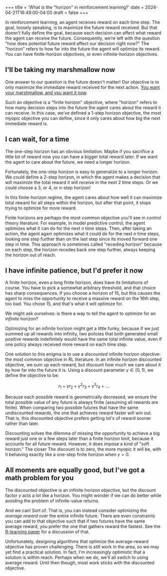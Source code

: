 +++
title = 'What is the "horizon" in reinforcement learning?'
date = 2024-04-21T16:49:00-04:00
draft = false
+++

In reinforcement learning, an agent receives reward on each time step. The goal, loosely speaking, is to maximize the future reward received. But that doesn’t fully define the goal, because each decision can affect what reward the agent can receive the future. Consequently, we’re left with the question "how does potential future reward affect our decision right now?" The "horizon" refers to how far into the future the agent will optimize its reward. You can have finite-horizon objectives, or even infinite-horizon objectives.

<!--more-->

## I'll be taking my marshmallow now

One answer to our question is the future doesn't matter! Our objective is to only maximize the immediate reward received for the next action. [You want your marshmallow, and you want it now](https://en.wikipedia.org/wiki/Stanford_marshmallow_experiment).

Such an objective is a "finite horizon" objective, where "horizon" refers to how many decision steps into the future the agent cares about the reward it can receive. In this case, we’ve defined a 1-step horizon objective, the most myopic objective you can define, since it only cares about how big the next immediate reward is.

## I can wait, for a time

The one-step horizon has an obvious limitation. Maybe if you sacrifice a little bit of reward now you can have a bigger total reward later. If we want the agent to care about the future, we need a longer horizon.

Fortunately, the one-step horizon is easy to generalize to a longer horizon. We could define a 2-step horizon, in which the agent makes a decision that will maximize the total reward it will receive in the next 2 time steps. Or we could choose a 3, or 4, or n-step horizon!

In this finite-horizon regime, the agent cares about how well it can maximize total reward for all steps within the horizon, but after that point, it stops trying to optimize for more reward.

Finite horizons are perhaps the most common objective you'll see in control theory literature. For example, in model predictive control, the agent optimizes what it can do for the next $n$ time steps. Then, after taking an action, the agent again optimizes what it could do for the next $n$ time steps, looking one step further than on the last step since its moved forward one step in time. This approach is sometimes called "receding horizon" because on each step, the horizon recedes back one step further, always keeping the horizon out of reach.

## I have infinite patience, but I'd prefer it now

A finite horizon, even a long finite horizon, does have its limitations of course. You have to pick a somewhat arbitrary threshold, and that choice has sharp consequences. If you choose a horizon of 15, but this causes the agent to miss the opportunity to receive a massive reward on the 16th step, too bad. You chose 15, and that's what it will optimize for.

We might ask ourselves: is there a way to tell the agent to optimize for an _infinite_ horizon?

Optimizing for an infinite horizon might get a little funky, because if we just summed up all rewards into infinity, two policies that both generated small positive rewards indefinitely would have the same total infinite value, even if one policy always received more reward on each time step.

One solution to this enigma is to use a _discounted_ infinite horizon objective: the most common objective in RL literature. In an infinite horizon discounted objective, we sum up each reward, but discount how much we care about it by how far into the future it is. Using a discount parameter $\gamma \in [0, 1)$, we define the objective to be:

$$
r_1 + \gamma r_2 + \gamma^2 r_3 + \gamma^3 r_4 + ...
$$

Because each possible reward is geometrically decreased, we ensure the total possible value of any future is always finite (assuming all rewards are finite). When comparing two possible futures that have the same undiscounted rewards, the one that achieves reward faster will win out. That is, this discounted objective prefers getting lot's of reward sooner rather than later.

Discounting solves the dilemma of missing the opportunity to achieve a big reward just one or a few steps later than a finite horizon limit, because it accounts for all future reward. However, it does impose a kind of "soft horizon." The closer The discount is to zero, the more myopic it will be, with it behaving exactly like a one-step finite horizon when $\gamma = 0$.

## All moments are equally good, but I've got a math problem for you

The discounted objective is an infinite horizon objective, but the discount factor $\gamma$ acts a lot like a horizon. You might wonder if we can do better while avoiding the problem of infinite-value returns.

And we can! Sort of. That is, you can instead consider optimizing the _average reward_ over the entire infinite future. There are even constraints you can add to that objective such that if two futures have the same average reward, you prefer the one that gathers reward the fastest. See the [R-learning paper](https://www.researchgate.net/profile/Anton-Schwartz/publication/221346025_A_Reinforcement_Learning_Method_for_Maximizing_Undiscounted_Rewards/links/5e72421aa6fdcc37caf4cf4b/A-Reinforcement-Learning-Method-for-Maximizing-Undiscounted-Rewards.pdf) for a discussion of that.

Unfortunately, designing algorithms that optimize the average-reward objective has proven challenging. There is still work in the area, so we may yet find a practical solution. In fact, I'm increasingly optimistic that a solution is within reach. Perhaps when we do, we'll all switch to using average reward. Until then though, most work sticks with the discounted objective.
